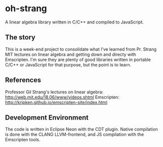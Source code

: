 # oh-strang
A linear algebra library written in C/C++ and compiled to JavaScript.

## The story
This is a  week-end project to consolidate what I've learned from Pr. Strang MIT lectures on linear algebra and getting down and directy with Emscripten.
I'm sure they are plenty of good libraries written in portable C/C++ or JavaScript for that purpose, but the point is to learn.

## References
Professor Gil Strang's lectures on linear algebra:
http://web.mit.edu/18.06/www/videos.shtml
Emscripten:
http://kripken.github.io/emscripten-site/index.html

## Development Environment
The code is written in Eclipse Neon with the CDT plugin.
Native compilation is done with the CLANG LLVM-frontend, and JS compilation with the Emscripten tools.
